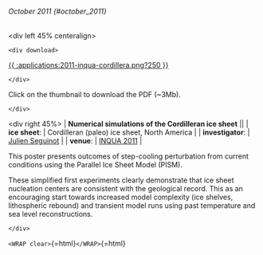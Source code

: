 ###### October 2011 {#october_2011}

\<div left 45% centeralign\>

```{=html}
<div download>
```
[{{ :applications:2011-inqua-cordillera.png?250
}}](http://people.su.se/~jsegu/files/2011-inqua-cordillera.pdf)

```{=html}
</div>
```
Click on the thumbnail to download the PDF (\~3Mb).

```{=html}
</div>
```
\<div right 45%\> \| **Numerical simulations of the Cordilleran ice
sheet** \|\| \| **ice sheet**: \| Cordilleran (paleo) ice sheet,
North America \| \| **investigator**: \| [Julien
Seguinot](http://people.su.se/~jsegu/) \| \| **venue**:
\| [INQUA 2011](http://www.inqua2011.ch/) \|

This poster presents outcomes of step-cooling perturbation from current
conditions using the Parallel Ice Sheet Model (PISM).

These simplified first experiments clearly demonstrate that ice sheet
nucleation centers are consistent with the geological record. This as an
encouraging start towards increased model complexity (ice shelves,
lithospheric rebound) and transient model runs using past temperature
and sea level reconstructions.

```{=html}
</div>
```
`<WRAP clear>`{=html}`</WRAP>`{=html}
